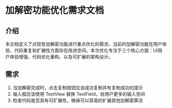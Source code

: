 # 加解密功能优化需求文档

## 介绍

本文档定义了对现有加解密功能进行重点优化的需求。当前的加解密功能在用户体验、代码重复和扩展性方面存在改进空间。本次优化专注于三个核心方面：UI用户体验增强、代码优化重构、以及可扩展的架构设计。

## 需求


1. 当加解密完成时，点击复制按钮应该成功复制并有复制成功的提示
2. 输入框应该使用 TextView 替换 TextField，给用户更多的输入空间
3. 检查代码是否具有可扩展性，确保可以容易的扩展其他加解密算法